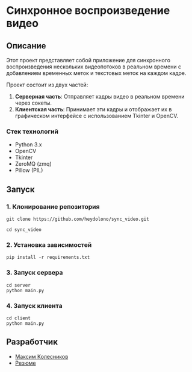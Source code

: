 # Синхронное воспроизведение видео

## Описание
Этот проект представляет собой приложение для синхронного воспроизведения нескольких видеопотоков в реальном времени с добавлением временных меток и текстовых меток на каждом кадре.

Проект состоит из двух частей:
1. **Серверная часть**: Отправляет кадры видео в реальном времени через сокеты.
2. **Клиентская часть**: Принимает эти кадры и отображает их в графическом интерфейсе с использованием Tkinter и OpenCV.

### Стек технологий
- Python 3.x
- OpenCV
- Tkinter
- ZeroMQ (zmq)
- Pillow (PIL)

## Запуск
### 1. Клонирование репозитория

```
git clone https://github.com/heydolono/sync_video.git
```

```
cd sync_video
```

### 2. Установка зависимостей

```
pip install -r requirements.txt
```

### 3. Запуск сервера

```
cd server
python main.py
```

### 4. Запуск клиента

```
cd client
python main.py
```

## Разработчик
- [Максим Колесников](https://github.com/heydolono)
- [Резюме](https://career.habr.com/heydolono)

